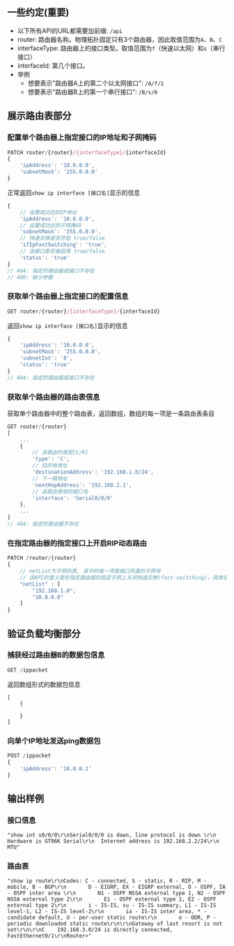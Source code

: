## 一些约定(重要)
* 以下所有API的URL都需要加前缀: `/api`
* router: 路由器名称。物理拓扑固定只有3个路由器，因此取值范围为`A`、`B`、`C`
* interfaceType: 路由器上的接口类型。取值范围为`f`（快速以太网）和`s`（串行接口）
* interfaceId: 第几个接口。
* 举例
  * 想要表示"路由器A上的第二个以太网接口": `/A/f/1`
  * 想要表示"路由器B上的第一个串行接口": `/B/s/0`

## 展示路由表部分
### 配置单个路由器上指定接口的IP地址和子网掩码
```js
PATCH router/{router}/{interfaceType}/{interfaceId}
{
    'ipAddress': '10.0.0.0',
    'subnetMask': '255.0.0.0'
}
```
正常返回`show ip interface [接口名]`显示的信息
```js
{
    // 设置成功后的IP地址
    'ipAddress': '10.0.0.0',
    // 设置成功后的子网掩码
    'subnetMask': '255.0.0.0',
    // 快速交换是否开启 true/false
    'ifIpFastSwitching': 'true',
    // 该接口是否被启用 true/false
    'status': 'true'
}
// 404: 指定的路由器或接口不存在
// 400: 缺少参数
```

### 获取单个路由器上指定接口的配置信息
```js
GET router/{router}/{interfaceType}/{interfaceId}
```
返回`show ip interface [接口名]`显示的信息
```js
{
    'ipAddress': '10.0.0.0',
    'subnetMask': '255.0.0.0',
    'subnetInt': '8',
    'status': 'true'
}
// 404: 指定的路由器或接口不存在
```

### 获取单个路由器的路由表信息
获取单个路由器中的整个路由表，返回数组，数组的每一项是一条路由表条目
```js
GET router/{router}
[
    ...
    {
        // 该路由的类型[C/R]
        'type': 'C',
        // 目的地地址
        'destinationAddress': '192.168.1.0/24',
        // 下一跳地址
        'nextHopAddress': '192.168.2.1',
        // 该路由使用的接口名
        'interface': 'Serial0/0/0'
    },
    ...
]
// 404: 指定的路由器不存在
```

### 在指定路由器的指定接口上开启RIP动态路由
```js
PATCH /router/{router}
{
    // netList为子网列表, 其中的每一项是接口所属的子网号
    // 该API的意义是在指定路由器的指定子网上关闭快速交换(fast-switching)，具体请参照实验二的1.pdf中的流程
    "netList" : [
        "192.168.1.0",
        "10.0.0.0"
    ]
}
```

## 验证负载均衡部分
### 捕获经过路由器B的数据包信息
```js
GET /ippacket
```
返回数组形式的数据包信息
```
[
    {

    }
]
```

### 向单个IP地址发送ping数据包
```js
POST /ippacket
{
    'ipAddress': '10.0.0.1'
}
```

## 输出样例
### 接口信息
```
"show int s0/0/0\r\nSerial0/0/0 is down, line protocol is down \r\n  Hardware is GT96K Serial\r\n  Internet address is 192.168.2.2/24\r\n  MTU"
```

### 路由表
```
"show ip route\r\nCodes: C - connected, S - static, R - RIP, M - mobile, B - BGP\r\n       D - EIGRP, EX - EIGRP external, O - OSPF, IA - OSPF inter area \r\n       N1 - OSPF NSSA external type 1, N2 - OSPF NSSA external type 2\r\n       E1 - OSPF external type 1, E2 - OSPF external type 2\r\n       i - IS-IS, su - IS-IS summary, L1 - IS-IS level-1, L2 - IS-IS level-2\r\n       ia - IS-IS inter area, * - candidate default, U - per-user static route\r\n       o - ODR, P - periodic downloaded static route\r\n\r\nGateway of last resort is not set\r\n\r\nC    192.168.3.0/24 is directly connected, FastEthernet0/1\r\nRouter>"
```